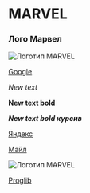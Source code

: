 # MARVEL


### Лого Марвел
![Логотип MARVEL](https://goo-gl.ink/VGPRo "MARVEL")

[Google](https://google.com)

*New text*

**New text bold**

__*New text bold курсив*__


[Яндекс](https://yandex.ru)

[Майл](https://mail.ru)


![Логотип MARVEL](https://goo-gl.ink/ZZiBd "MARVEL")

[Proglib](https://proglib.io/p/git-for-half-an-hour)

